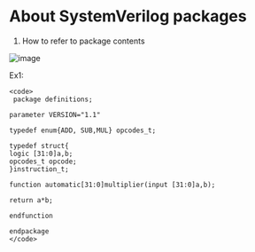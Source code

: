 # About SystemVerilog packages 

1. How to refer to package contents

![image](https://user-images.githubusercontent.com/98731221/208306102-d295e4ab-8db2-4843-83f4-77eeddfa8dba.png)


Ex1:

	<code>
	 package definitions;

	parameter VERSION="1.1"
	
	typedef enum{ADD, SUB,MUL} opcodes_t;
	
	typedef struct{
	logic [31:0]a,b;
	opcodes_t opcode;
	}instruction_t;
	
	function automatic[31:0]multiplier(input [31:0]a,b);
	
	return a*b;
	
	endfunction
	
	endpackage
	</code>
